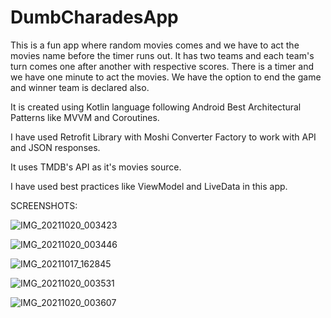 # DumbCharadesApp

This is a fun app where random movies comes and we have to act the movies name before the timer runs out.
It has two teams and each team's turn comes one after another with respective scores.
There is a timer and we have one minute to act the movies. We have the option to end the game and winner team is declared also.

It is created using Kotlin language following Android Best Architectural Patterns like MVVM and Coroutines.

I have used Retrofit Library with Moshi Converter Factory to work with API and JSON responses.

It uses TMDB's API as it's movies source. 

I have used best practices like ViewModel and LiveData in this app.

SCREENSHOTS:

![IMG_20211020_003423](https://user-images.githubusercontent.com/72871335/137977610-86ce24cf-f53d-4515-8ef5-fb6a964fd599.jpg)

![IMG_20211020_003446](https://user-images.githubusercontent.com/72871335/137977621-1cd86373-8078-452a-9e14-6e8656e896be.jpg)

![IMG_20211017_162845](https://user-images.githubusercontent.com/72871335/137977639-76780c73-724e-42c8-ae6c-a519f0f23db5.jpg)

![IMG_20211020_003531](https://user-images.githubusercontent.com/72871335/137977644-afc23ccb-e1e0-47a6-80a7-129bfd987958.jpg)

![IMG_20211020_003607](https://user-images.githubusercontent.com/72871335/137977648-69251f49-18ec-4396-bdd4-f06239e98599.jpg)
